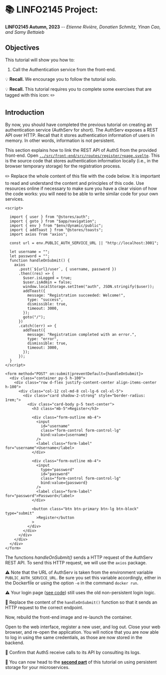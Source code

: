 # :books: LINFO2145 Project: 

**LINFO2145 Autumn, 2023** -- *Etienne Rivière, Donatien Schmitz, Yinan Cao, and Samy Bettaieb*

## Objectives

This tutorial will show you how to:

1. Call the Authentication service from the front-end.

:bulb: **Recall.**
We encourage you to follow the tutorial solo.

:bulb: **Recall.**
This tutorial requires you to complete some exercises that are tagged with this icon: :pencil2:

## Introduction

By now, you should have completed the previous tutorial on creating an authentication service (AuthServ for short).
The AuthServ exposes a REST API over HTTP.
Recall that it stores authentication information of users in memory.
In other words, information is not persistent.

This section explains how to link the REST API of AuthS from the provided front-end.
Open [`../src/front-end/src/routes/register/+page.svelte`](../src/front-end/src/routes/register/+page.svelte).
This is the source code that stores authentication information locally (i.e., in the browser temporary storage) for the registration process.

:pencil2: Replace the whole content of this file with the code below.
It is important to read and understand the content and principles of this code.
Use resources online if necessary to make sure you have a clear vision of how the code works: you will need to be able to write similar code for your own services.

``` svelte
<script>
  
  import { user } from "@stores/auth";
  import { goto } from "$app/navigation";
  import { env } from "$env/dynamic/public";
  import { addToast } from "@stores/toasts";
  import axios from "axios";

  const url = env.PUBLIC_AUTH_SERVICE_URL || "http://localhost:3001";

  let username = "";
  let password = "";
  function handleOnSubmit() {
    axios
      .post(`${url}/user`, { username, password })
      .then((res) => {
        $user.isLogged = true;
        $user.isAdmin = false;
        window.localStorage.setItem("auth", JSON.stringify($user));
        addToast({
          message: "Registration succeeded: Welcome!",
          type: "success",
          dismissible: true,
          timeout: 3000,
        });
        goto("/");
      })
      .catch((err) => {
        addToast({
          message: "Registration completed with an error.",
          type: "error",
          dismissible: true,
          timeout: 3000,
        });
      });
  }
</script>

<form method="POST" on:submit|preventDefault={handleOnSubmit}>
  <div class="container py-5 h-100">
    <div class="row d-flex justify-content-center align-items-center h-100">
      <div class="col-12 col-md-8 col-lg-6 col-xl-5">
        <div class="card shadow-2-strong" style="border-radius: 1rem;">
          <div class="card-body p-5 text-center">
            <h3 class="mb-5">Register</h3>

            <div class="form-outline mb-4">
              <input
                id="username"
                class="form-control form-control-lg"
                bind:value={username}
              />
              <label class="form-label" for="username">Username</label>
            </div>

            <div class="form-outline mb-4">
              <input
                type="password"
                id="password"
                class="form-control form-control-lg"
                bind:value={password}
              />
              <label class="form-label" for="password">Password</label>
            </div>

            <button class="btn btn-primary btn-lg btn-block" type="submit"
              >Register</button
            >
          </div>
        </div>
      </div>
    </div>
  </div>
</form>
```

The functions *handleOnSubmit()* sends a HTTP request of the AuthServ REST API.
To send this HTTP request, we will use the `axios` package.

:warning:
Note that the URL of AuthServ is taken from the environment variable `PUBLIC_AUTH_SERVICE_URL`. Be sure you set this variable accordingly, either in the Dockerfile or using the option `-e` in the command `docker run`.

:warning:
Your login page ([see code](../src/front-end/src/routes/login/+page.svelte)) still uses the old non-persistent login logic.

:pencil: Replace the content of the `handleOnSubmit()` function so that it sends an HTTP request to the correct endpoint.

Now, rebuild the front-end image and re-launch the container.

Open to the web interface, register a new user, and log out.
Close your web browser, and re-open the application.
You will notice that you are now able to log in using the same credentials, as those are now stored in the backend.

:pencil: Confirm that AuthS receive calls to its API by consulting its logs.

:checkered_flag: You can now head to the [**second part**](./04_NoSQL_databases.md) of this tutorial on using persistent storage for your microservices.

